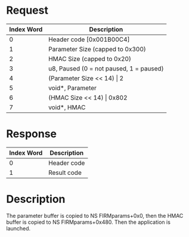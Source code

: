 # Request

| Index Word | Description                             |
|------------|-----------------------------------------|
| 0          | Header code \[0x001B00C4\]              |
| 1          | Parameter Size (capped to 0x300)        |
| 2          | HMAC Size (capped to 0x20)              |
| 3          | u8, Paused (0 = not paused, 1 = paused) |
| 4          | (Parameter Size \<\< 14) \| 2           |
| 5          | void\*, Parameter                       |
| 6          | (HMAC Size \<\< 14) \| 0x802            |
| 7          | void\*, HMAC                            |

# Response

| Index Word | Description |
|------------|-------------|
| 0          | Header code |
| 1          | Result code |

# Description

The parameter buffer is copied to NS FIRMparams+0x0, then the HMAC
buffer is copied to NS FIRMparams+0x480. Then the application is
launched.